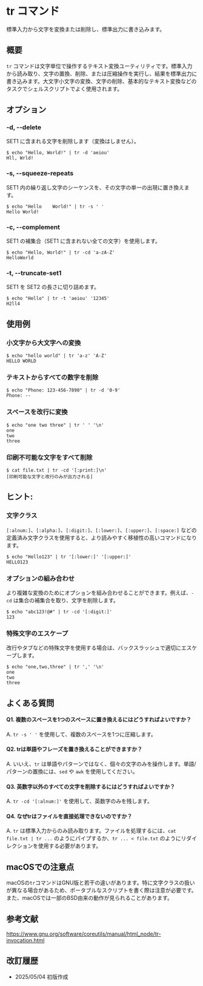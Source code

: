 # tr コマンド

標準入力から文字を変換または削除し、標準出力に書き込みます。

## 概要

`tr` コマンドは文字単位で操作するテキスト変換ユーティリティです。標準入力から読み取り、文字の置換、削除、または圧縮操作を実行し、結果を標準出力に書き込みます。大文字小文字の変換、文字の削除、基本的なテキスト変換などのタスクでシェルスクリプトでよく使用されます。

## オプション

### **-d, --delete**

SET1 に含まれる文字を削除します（変換はしません）。

```console
$ echo "Hello, World!" | tr -d 'aeiou'
Hll, Wrld!
```

### **-s, --squeeze-repeats**

SET1 内の繰り返し文字のシーケンスを、その文字の単一の出現に置き換えます。

```console
$ echo "Hello    World!" | tr -s ' '
Hello World!
```

### **-c, --complement**

SET1 の補集合（SET1 に含まれない全ての文字）を使用します。

```console
$ echo "Hello, World!" | tr -cd 'a-zA-Z'
HelloWorld
```

### **-t, --truncate-set1**

SET1 を SET2 の長さに切り詰めます。

```console
$ echo "Hello" | tr -t 'aeiou' '12345'
H2ll4
```

## 使用例

### 小文字から大文字への変換

```console
$ echo "hello world" | tr 'a-z' 'A-Z'
HELLO WORLD
```

### テキストからすべての数字を削除

```console
$ echo "Phone: 123-456-7890" | tr -d '0-9'
Phone: --
```

### スペースを改行に変換

```console
$ echo "one two three" | tr ' ' '\n'
one
two
three
```

### 印刷不可能な文字をすべて削除

```console
$ cat file.txt | tr -cd '[:print:]\n'
[印刷可能な文字と改行のみが出力される]
```

## ヒント:

### 文字クラス

`[:alnum:]`、`[:alpha:]`、`[:digit:]`、`[:lower:]`、`[:upper:]`、`[:space:]` などの定義済み文字クラスを使用すると、より読みやすく移植性の高いコマンドになります。

```console
$ echo "Hello123" | tr '[:lower:]' '[:upper:]'
HELLO123
```

### オプションの組み合わせ

より複雑な変換のためにオプションを組み合わせることができます。例えば、`-cd` は集合の補集合を取り、文字を削除します。

```console
$ echo "abc123!@#" | tr -cd '[:digit:]'
123
```

### 特殊文字のエスケープ

改行やタブなどの特殊文字を使用する場合は、バックスラッシュで適切にエスケープします。

```console
$ echo "one,two,three" | tr ',' '\n'
one
two
three
```

## よくある質問

#### Q1. 複数のスペースを1つのスペースに置き換えるにはどうすればよいですか？
A. `tr -s ' '` を使用して、複数のスペースを1つに圧縮します。

#### Q2. trは単語やフレーズを置き換えることができますか？
A. いいえ、`tr` は単語やパターンではなく、個々の文字のみを操作します。単語/パターンの置換には、`sed` や `awk` を使用してください。

#### Q3. 英数字以外のすべての文字を削除するにはどうすればよいですか？
A. `tr -cd '[:alnum:]'` を使用して、英数字のみを残します。

#### Q4. なぜtrはファイルを直接処理できないのですか？
A. `tr` は標準入力からのみ読み取ります。ファイルを処理するには、`cat file.txt | tr ...` のようにパイプするか、`tr ... < file.txt` のようにリダイレクションを使用する必要があります。

## macOSでの注意点

macOSの`tr`コマンドはGNU版と若干の違いがあります。特に文字クラスの扱いが異なる場合があるため、ポータブルなスクリプトを書く際は注意が必要です。また、macOSでは一部のBSD由来の動作が見られることがあります。

## 参考文献

https://www.gnu.org/software/coreutils/manual/html_node/tr-invocation.html

## 改訂履歴

- 2025/05/04 初版作成